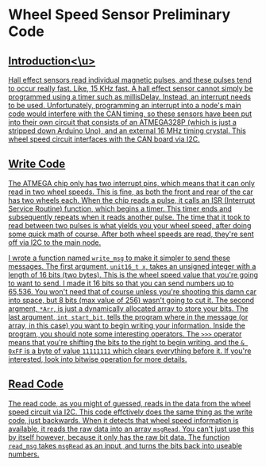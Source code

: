 # Wheel Speed Sensor Preliminary Code

## <u>Introduction<\u>
Hall effect sensors read individual magnetic pulses, and these pulses tend to occur really fast. Like, 15 KHz fast. A hall effect sensor cannot simply be programmed using a timer such as millisDelay. Instead, an interrupt needs to be used. Unfortunately, programming an interrupt into a node's main code would interfere with the CAN timing, so these sensors have been put into their own circuit that consists of an ATMEGA328P (which is just a stripped down Arduino Uno), and an external 16 MHz timing crystal. This wheel speed circuit interfaces with the CAN board via I2C.

## <ins>Write Code</ins>
The ATMEGA chip only has two interrupt pins, which means that it can only read in two wheel speeds. This is fine, as both the front and rear of the car has two wheels each. When the chip reads a pulse, it calls an ISR (Interrupt Service Routine) function, which begins a timer. This timer ends and subsequently repeats when it reads another pulse. The time that it took to read between two pulses is what yields you your wheel speed, after doing some quick math of course. After both wheel speeds are read, they're sent off via I2C to the main node.

I wrote a function named ```write_msg``` to make it simpler to send these messages. The first argument, ```unit16_t x```, takes an unsigned integer with a length of 16 bits (two bytes). This is the wheel speed value that you're going to want to send. I made it 16 bits so that you can send numbers up to 65,536. You won't need that of course unless you're shooting this damn car into space, but 8 bits (max value of 256) wasn't going to cut it. The second argment, ```*Arr```, is just a dynamically allocated array to store your bits. The last argument, ```int start_bit```, tells the program where in the message (or array, in this case) you want to begin writing your information. Inside the program, you should note some interesting operators. The ```>>>``` operator means that you're shifting the bits to the right to begin writing, and the ```& 0xFF``` is a byte of value ```11111111``` which clears everything before it. If you're interested, look into bitwise operation for more details.

## <ins>Read Code</ins>
The read code, as you might of guessed, reads in the data from the wheel speed circuit via I2C. This code effctively does the same thing as the write code, just backwards. When it detects that wheel speed information is available, it reads the raw data into an array ```msgRead```. You can't just use this by itself however, because it only has the raw bit data. The function ```read_msg``` takes ```msgRead``` as an input, and turns the bits back into useable numbers.